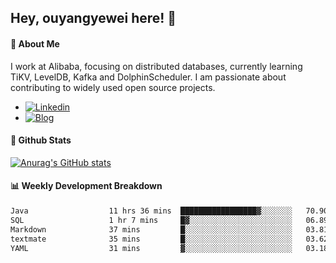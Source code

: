 ## Hey, ouyangyewei here! :wave:

#### :rocket: About Me
I work at Alibaba, focusing on distributed databases, currently learning TiKV, LevelDB, Kafka and DolphinScheduler. I am passionate about contributing to widely used open source projects.

- [![Linkedin](https://img.shields.io/badge/LinkedIn-ouyangyewei-blue)](https://www.linkedin.com/in/ouyangyewei/)
- [![Blog](https://img.shields.io/badge/Blog-yeweiouyang-orange)](https://blog.csdn.net/yeweiouyang)

#### :star2: Github Stats
[![Anurag's GitHub stats](https://github-readme-stats.vercel.app/api?username=ouyangyewei&show_icons=true&cache_seconds=3600&theme=tokyonight)](https://github.com/anuraghazra/github-readme-stats)

#### :bar_chart: Weekly Development Breakdown
<!--START_SECTION:waka-->

```txt
Java                  11 hrs 36 mins  █████████████████▓░░░░░░░   70.90 %
SQL                   1 hr 7 mins     █▓░░░░░░░░░░░░░░░░░░░░░░░   06.89 %
Markdown              37 mins         █░░░░░░░░░░░░░░░░░░░░░░░░   03.81 %
textmate              35 mins         █░░░░░░░░░░░░░░░░░░░░░░░░   03.62 %
YAML                  31 mins         ▓░░░░░░░░░░░░░░░░░░░░░░░░   03.18 %
```

<!--END_SECTION:waka-->
